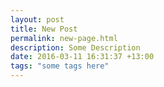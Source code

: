 ```yaml
---
layout: post
title: New Post
permalink: new-page.html
description: Some Description
date: 2016-03-11 16:31:37 +13:00
tags: "some tags here"
---
```


